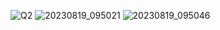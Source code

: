 ![Q2](https://github.com/GBlanch/Multivar.-calculus-on-AFM/assets/136500426/2923b8be-5c53-4edc-b5a4-73adaebecc10)
![20230819_095021](https://github.com/GBlanch/Multivar.-calculus-on-AFM/assets/136500426/b3a47ff8-b87c-4980-a1b4-4663db5963b2)
![20230819_095046](https://github.com/GBlanch/Multivar.-calculus-on-AFM/assets/136500426/dbb08918-65e7-4ec3-b8f7-8dc8bf3ac00b)
